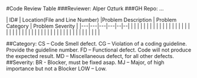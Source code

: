 #Code Review Table
###Reviewer: Alper Ozturk
###GH Repo: ...

| ID#  | Location(File and Line Number)  |Problem Description   | Problem Category | Problem Severity |
|---|---|---|---|--|--|
|   |   |   |   |  |  |
|   |   |   |   |  |  |
|   |   |   |   |  |  |
|   |   |   |   |  |  |
|   |   |   |   |  |  |
|   |   |   |   |  |  |
|   |   |   |   |  |  |

##Category: 
CS – Code Smell defect. CG – Violation of a coding guideline. Provide the guideline number. 
    FD – Functional defect. Code will not produce the expected result. MD – Miscellaneous defect, for all other defects.
##Severity: 
BR - Blocker, must be fixed asap. MJ – Major, of high importance but not a Blocker LOW – Low.
